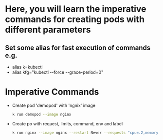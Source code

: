# Here, you will learn the imperative commands for creating pods with different parameters

## Set some alias for fast execution of commands e.g.
* alias k=kubectl
* alias kfg="kubectl --force --grace-period=0"

# Imperative Commands
* Create pod 'demopod' with 'ngnix' image
    ```sh
    k run demopod --image nginx
    ```
* Create po with  request, limits, command, env and label
    ```sh
    k run nginx --image nginx --restart Never --requests "cpu=.2,memory=50Mi" --limits "cpu=.4,memory=100Mi" --dry-run=client -o yaml --env=a=b --labels=b=c -- /bin/sh -c "sleep 3600"
    ```